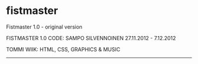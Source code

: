 # fistmaster
Fistmaster 1.0 - original version

FISTMASTER 1.0
CODE: SAMPO SILVENNOINEN
27.11.2012 - 7.12.2012

TOMMI WIIK:
HTML, CSS, GRAPHICS & MUSIC

---------------------------------